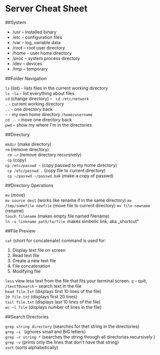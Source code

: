 # Server Cheat Sheet

##System


- /usr – installed binary 
- /etc – configuration files
- /var – log, variable data
- /root – root user directory
- /home – user home directory
- /proc – system process directory
- /dev – devices 
- /tmp – temporary


##Folder Navigation

`ls` (list) - lists files in the current working directory  
`ls –la` - list everything about files  
`cd` (change directory) – ` cd /etc/network`  
`.`  - current working directory  
`..` - one directory back  
`~` - my own home directory `/home/username`  
`cd ..` – move one directory back  
`pwd` – show my where I'm in the directories


##Directory

`mkdir` (make directory)  
`rm` (remove directory)  
` rm –r` (remove directory recursively)  
` cp` (copy)  
`cp /etc/passwd ~`  (copy passwd to my home directory)  
` cp /etc/passwd .` (copy file to current directory)   
` cp ~/passwd ~/passwd.bak`  (make a copy of passwd)  

##Directory Operations

`mv` (move)  
`mv source dest` (works like rename if in the same directory)
`mv /tmp/somefile newfile` (move file to current directory)
`mv file newname` (rename)  
`touch filename` (makes empty file named filename)  
`ln –s linkname path/to/file `makes simbolic link, aka „shortcut”

##File Preview

`cat` (short for concatenate) command is used for:

1. Display text file on screen
2. Read text file
3. Create a new text file
4. File concatenation
5. Modifying file

`less` view less text from the file that fits your terminal screen. 
`q` – quit, `/textTOsearch` – search text in the file  
`head file.txt` (displays first 10 lines of the file)  
`20 file.txt` (displays first 20 lines)  
`tail file.txt` (displays last 10 lines of the file)  
`wc –l file` (displays number of lines in the file)

##Search Directories

`grep string directory` (searches for thet string in the directories)  
`grep –i ` (ignores small and BiG letters)  
`grep –r string *` (searches the string through all directories recursively )  
`grep –v` (prints only the lines that don't have that string)  
`sort` (sorts alphabetically)
